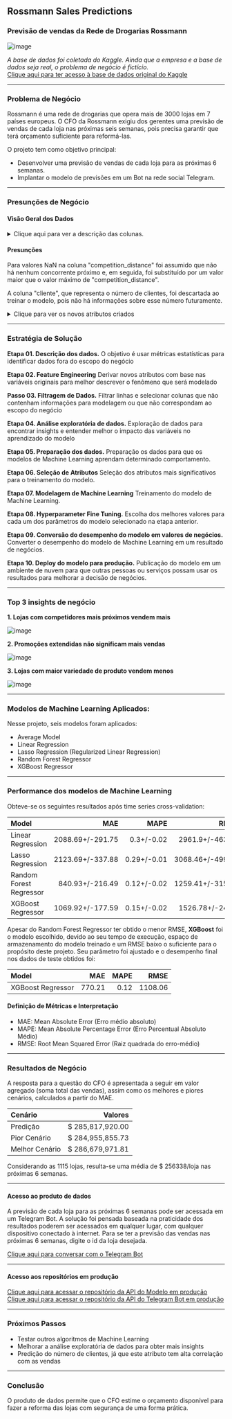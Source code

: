 ## Rossmann Sales Predictions

### Previsão de vendas da Rede de Drogarias Rossmann

![image](img/rossmann.jpg)

*A base de dados foi coletada do Kaggle. Ainda que a empresa e a base de dados seja real, o problema de negócio é fictício.*  
 [Clique aqui para ter acesso à base de dados original do Kaggle](https://www.kaggle.com/c/rossmann-store-sales/overview/description) 


------------------
### Problema de Negócio

  Rossmann é uma rede de drogarias que opera mais de 3000 lojas em 7 países europeus. O CFO da Rossmann exigiu dos gerentes uma previsão de vendas de cada loja nas próximas seis semanas, pois precisa garantir que terá orçamento suficiente para reformá-las.
  
  O projeto tem como objetivo principal:
  
   * Desenvolver uma previsão de vendas de cada loja para as próximas 6 semanas. 
   * Implantar o modelo de previsões em um Bot na rede social Telegram. 
 
--------------------------
### Presunções de Negócio

#### Visão Geral dos Dados 
<details>
  <summary>Clique aqui para ver a descrição das colunas.</summary>
  
|Atributo 	                        |Definição |
| :---                            |     :---          |
|Id 	                            | Um Id que representa uma dupla (Store, Date) nos dados de teste |
|Store 	                          | Um único Id para cada loja|
|Sales 	                          | Quantidade de dinheiro arrecadado no dia do registro|
|DayOfWeek 	                      | dia da semana que as vendas foram feitas (ex: DayOfWeek=1 -> segunda-feira, DayOfWeek=2 -> terça, etc).|
|Date                             |	data em que as vendas foram feitas |
|Customers                        |	o número de clientes no dia do registro|
|Open                             |	um indicador se a loja estava aberta no dia do registro: 0 = fechada, 1 = aberta.|
|StateHoliday                     |	indica um feriado estadual. Normalmente todas as lojas, com poucas exceções, fecham nos feriados estaduais. Observe que todas as escolas fecham nos feriados e fins de semana. a = feriado, b = feriado da Páscoa, c = Natal, 0 = nenhum.|
|SchoolHoliday                    |	indica se a loja foi afetado pelo fechamento de escolas públicas.|
|StoreType                        |	diferencia quatro modelos de lojas diferentes: a, b, c, d.|
|Assortment                       |	descreve um nível de classificação das lojas a = basic, b = extra, c = extended.|
|CompetitionDistance              |	distância em metrôs da loja competidora mais próxima.|
|CompetitionOpenSince(Month/Year) |	informa o ano e o mês aproximados do momento em que o concorrente mais próximo foi aberto.|
|Promo 	                          | indica se uma loja está realizando uma promoção naquele dia.|
|Promo2 	                        |Promo2 é uma promoção contínua e consecutiva para algumas lojas: 0 = a loja não está participando, 1 = a loja está participando.|
|Promo2Since(Year/Week)           |	descreve o ano e a semana em que a loja começou a participar do Promo2.|
|PromoInterval                    |	descreve os intervalos consecutivos em que o Promo2 é iniciado, nomeando os meses em que a promoção é iniciada novamente. Por exemplo. "Feb,May,Aug,Nov" significa que cada rodada começa em fevereiro, maio, agosto e novembro de qualquer ano para essa loja.|
  
</details>

#### Presunções

Para valores NaN na coluna "competition_distance" foi assumido que não há nenhum concorrente próximo e, em seguida, foi substituído por um valor maior que o valor máximo de "competition_distance". 

A coluna "cliente", que representa o número de clientes, foi descartada ao treinar o modelo, pois não há informações sobre esse número futuramente. 


<details>
  <summary>Clique para ver os novos atributos criados</summary>
  
  |New Feature 	                                                                                         | Definition                                     | 
  | :---                                                                                                 |     :---                                       |
  |year/month/day/week_of_year/year_week                                                                 | períodos de tempo extraídos da coluna "date"                 |
  |day_sin/day_cos/month_sin/month_cos/week_of_year_sin/week_of_year_cos/day_of_week_sin/day_of_week_cos | atributos derivadas em sin/cos para representar sua característica cíclica                      |
  |competition_since                                                                                     | data de início de competição         |
  |competiton_time_month                                                                                 | período em meses que a competição começou |
  |promo_since                                                                                           | concatenação das colunas 'promo2_since_year' e 'promo2_since_week', formando uma data só.  
  |promo_time_week                                                                                       | tempo em semanas a partir do momento em que a promoção estava ativa.                                |
  |state_holiday(christmas/easter_holiday/public_holiday/regular_day)                                    | indica se a venda foi feita no natal, páscoa, feriado ou dia normal. |
  |is_promo2                                                                                             | se a compra ocorreu durante uma promo2 (1) ou não (0)                  |
</details>

--------------------------
### Estratégia de Solução

**Etapa 01. Descrição dos dados.** O objetivo é usar métricas estatísticas para identificar dados fora do escopo do negócio

**Etapa 02. Feature Engineering** Derivar novos atributos com base nas variáveis originais para melhor descrever o fenômeno que será modelado

**Passo 03. Filtragem de Dados.** Filtrar linhas e selecionar colunas que não contenham informações para modelagem ou que não correspondam ao escopo do negócio

**Etapa 04. Análise exploratória de dados.** Exploração de dados para encontrar insights e entender melhor o impacto das variáveis no aprendizado do modelo

**Etapa 05. Preparação dos dados.** Preparação os dados para que os modelos de Machine Learning aprendam determinado comportamento.

**Etapa 06. Seleção de Atributos** Seleção dos atributos mais significativos para o treinamento do modelo.

**Etapa 07. Modelagem de Machine Learning** Treinamento do modelo de Machine Learning.

**Etapa 08. Hyperparameter Fine Tuning.** Escolha dos melhores valores para cada um dos parâmetros do modelo selecionado na etapa anterior. 

**Etapa 09. Conversão do desempenho do modelo em valores de negócios.** Converter o desempenho do modelo de Machine Learning em um resultado de negócios.

**Etapa 10. Deploy do modelo para produção.** Publicação do modelo em um ambiente de nuvem para que outras pessoas ou serviços possam usar os resultados para melhorar a decisão de negócios. 

--------------------------

### Top 3 insights de negócio

**1. Lojas com competidores mais próximos vendem mais**

![image](img/hip1.png)


**2. Promoções extendidas não significam mais vendas**

![image](img/hip2.png)


**3. Lojas com maior variedade de produto vendem menos**

![image](img/hip3.png)

--------------------------

### Modelos de Machine Learning Aplicados: 

Nesse projeto, seis modelos foram aplicados: 

 - Average Model 
 - Linear Regression
 - Lasso Regression (Regularized Linear Regression)
 - Random Forest Regressor
 - XGBoost Regressor
 
--------------------------

### Performance dos modelos de Machine Learning

Obteve-se os seguintes resultados após time series cross-validation: 

| Model                   | MAE               | MAPE          | RMSE |
| :---                    |     ---:          |          ---: | ---:             |
| Linear Regression       | 2088.69+/-291.75  | 0.3+/-0.02	  | 2961.9+/-463.92  |
| Lasso Regression        | 2123.69+/-337.88  | 0.29+/-0.01	  | 3068.46+/-499.73 |
| Random Forest Regressor | 840.93+/-216.49	  | 0.12+/-0.02	  | 1259.41+/-315.89 |
| XGBoost Regressor       | 1069.92+/-177.59  | 0.15+/-0.02	  | 1526.78+/-240.6  |

Apesar do Random Forest Regressor ter obtido o menor RMSE, **XGBoost** foi o modelo escolhido, devido ao seu tempo de execução, espaço de armazenamento do modelo treinado e um RMSE baixo o suficiente para o propósito deste projeto. Seu parâmetro foi ajustado e o desempenho final nos dados de teste obtidos foi:

| Model             | MAE     | MAPE  | RMSE    |
| :---              | ---:    | ---:  | ---:    |
| XGBoost Regressor | 770.21  | 0.12  | 1108.06 |

#### Definição de Métricas e Interpretação

- MAE: Mean Absolute Error (Erro médio absoluto)
- MAPE: Mean Absolute Percentage Error (Erro Percentual Absoluto Médio)
- RMSE: Root Mean Squared Error (Raiz quadrada do erro-médio)

--------------------------

### Resultados de Negócio 

A resposta para a questão do CFO é apresentada a seguir em valor agregado (soma total das vendas), assim como os melhores e piores cenários, calculados a partir do MAE.

| Cenário       | Valores             | 
| :---           | ---:               | 
| Predição    |  $ 285,817,920.00  |  
| Pior Cenário |  $ 284,955,855.73	  | 
| Melhor Cenário  |  $ 286,679,971.81   |  

Considerando as 1115 lojas, resulta-se uma média de $ 256338/loja nas próximas 6 semanas.

--------------------------

#### Acesso ao produto de dados

A previsão de cada loja para as próximas 6 semanas pode ser acessada em um Telegram Bot. A solução foi pensada baseada na praticidade dos resultados poderem ser acessados em qualquer lugar, com qualquer dispositivo conectado à internet. Para se ter a previsão das vendas nas próximas 6 semanas, digite o id da loja desejada. 

[Clique aqui para conversar com o Telegram Bot](https://t.me/df_rossmann_bot) 

--------------------------

#### Acesso aos repositórios em produção

[Clique aqui para acessar o repositório da API do Modelo em produção](https://github.com/dsdefreitas/sales_prediction_app)  
[Clique aqui para acessar o repositório da API do Telegram Bot em produção](https://github.com/dsdefreitas/rossmann-telegram-bot) 

--------------------------

### Próximos Passos

- Testar outros algoritmos de Machine Learning
- Melhorar a análise exploratória de dados para obter mais insights
- Predição do número de clientes, já que este atributo tem alta correlação com as vendas

--------------------------

### Conclusão 

O produto de dados permite que o CFO estime o orçamento disponível para fazer a reforma das lojas com segurança de uma forma prática. 

